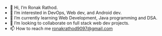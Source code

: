 - 👋 Hi, I’m Ronak Rathod.
- 👀 I’m interested in DevOps, Web dev, and Android dev.
- 🌱 I’m currently learning Web Development, Java programming and DSA.
- 💞️ I’m looking to collaborate on full stack web dev projects.
- 📫 How to reach me ronakrathod9097@gmail.com

<!---
realronak/realronak is a ✨ special ✨ repository because its `README.md` (this file) appears on your GitHub profile.
You can click the Preview link to take a look at your changes.
--->
